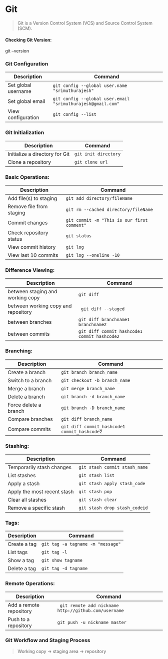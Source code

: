 # Git  

> Git is a Version Control System (VCS) and Source Control System (SCM).

#### Checking Git Version:
git –version

### Git Configuration

| Description | Command |
| ----------- | ----------- |
| Set global username |  ```git config --global user.name "srimuthurajesh"```| 
| Set global email |  ```git config --global user.email "srimuthurajesh@gmail.com"```| 
| View configuration |  ```git config --list```| 

### Git Initialization

| Description | Command |
| ----------- | ----------- |
| Initialize a directory for Git |  ```git init directory``` | 
| Clone a repository |  ```git clone url``` | 


### Basic Operations:

| Description | Command |
| ----------- | ----------- |
| Add file(s) to staging |  ```git add directory/fileName ```| 
| Remove file from staging |  ```git rm --cached directory/fileName``` | 
| Commit changes |  ```git commit -m "This is our first comment"``` | 
| Check repository status |  ```git status``` | 
| View commit history | ```git log``` | 
| View last 10 commits | ```git log --oneline -10``` | 

### Difference Viewing:

| Description | Command |
| ----------- | ----------- |
| between staging and working copy | ```git diff```|
| between working copy and repository | ``` git diff --staged```|
| between branches |  ```git diff branchname1 branchname2```|
| between commits |  ```git diff commit_hashcode1 commit_hashcode2```|

### Branching:

| Description | Command |
| ----------- | ----------- |
| Create a branch |  ```git branch branch_name``` | 
| Switch to a branch |  ```git checkout -b branch_name``` | 
| Merge a branch | ```git merge branch_name``` | 
| Delete a branch |  ```git branch -d branch_name``` | 
| Force delete a branch |  ```git branch -D branch_name``` | 
| Compare branches |  ```git diff branch_name``` | 
| Compare commits |  ```git diff commit_hashcode1 commit_hashcode2``` | 


### Stashing:

| Description | Command |
| ----------- | ----------- |
| Temporarily stash changes   |  ```git stash commit stash_name```|
| List stashes                 |  ```git stash list```|
| Apply a stash               |  ```git stash apply stash_code```|
| Apply the most recent stash |  ```git stash pop```|
| Clear all stashes |  ```git stash clear```|
| Remove a specific stash |  ```git stash drop stash_codeid```|

### Tags:

| Description | Command |
| ----------- | ----------- |
| Create a tag |  ```git tag -a tagname -m "message"``` | 
| List tags |  ```git tag -l``` | 
| Show a tag |  ```git show tagname``` | 
| Delete a tag |  ```git tag -d tagname``` | 

### Remote Operations:

| Description | Command |
| ----------- | ----------- |
| Add a remote repository| ``` git remote add nickname http://github.com/username```| 
| Push to a repository|  ```git push -u nickname master```| 

### Git Workflow and Staging Process
> Working copy -> staging area -> repository



